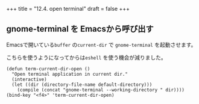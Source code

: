+++
title = "12.4. open terminal"
draft = false
+++
## gnome-terminal を Emacsから呼び出す
Emacsで開いている`buffer` の`current-dir` で `gnome-terminal` を起動させます。

こちらを使うようになってからは`eshell` を使う機会が減りました。

```elisp
(defun term-current-dir-open ()
  "Open terminal application in current dir."
  (interactive)
  (let ((dir (directory-file-name default-directory)))
    (compile (concat "gnome-terminal --working-directory " dir))))
(bind-key "<f4>" 'term-current-dir-open)
```
